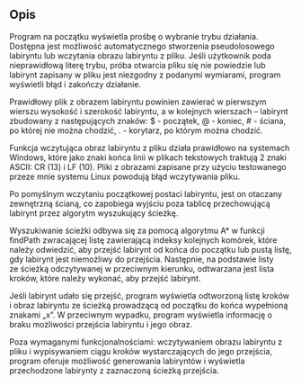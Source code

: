 ## Opis
Program na początku wyświetla prośbę o wybranie trybu działania. Dostępna jest możliwość automatycznego stworzenia pseudolosowego labiryntu lub wczytania obrazu labiryntu z pliku. Jeśli użytkownik poda nieprawidłową literę trybu, próba otwarcia pliku się nie powiedzie lub labirynt zapisany w pliku jest niezgodny z podanymi wymiarami, program wyświetli błąd i zakończy działanie.

Prawidłowy plik z obrazem labiryntu powinien zawierać w pierwszym wierszu wysokość i szerokość labiryntu, a w kolejnych wierszach – labirynt zbudowany z następujących znaków: $ - początek, @ - koniec, # - ściana, po której nie można chodzić, . - korytarz, po którym można chodzić.

Funkcja wczytująca obraz labiryntu z pliku działa prawidłowo na systemach Windows, które jako znaki końca linii w plikach tekstowych traktują 2 znaki ASCII: CR (13) i LF (10). Pliki z obrazami zapisane przy użyciu testowanego przeze mnie systemu Linux powodują błąd wczytywania pliku.

Po pomyślnym wczytaniu początkowej postaci labiryntu, jest on otaczany zewnętrzną ścianą, co zapobiega wyjściu poza tablicę przechowującą labirynt przez algorytm wyszukujący ścieżkę.

Wyszukiwanie ścieżki odbywa się za pomocą algorytmu A* w funkcji findPath zwracającej listę zawierającą indeksy kolejnych komórek, które należy odwiedzić, aby przejść labirynt od końca do początku lub pustą listę, gdy labirynt jest niemożliwy do przejścia. Następnie, na podstawie listy ze ścieżką odczytywanej w przeciwnym kierunku, odtwarzana jest lista kroków, które należy wykonać, aby przejść labirynt.

Jeśli labirynt udało się przejść, program wyświetla odtworzoną listę kroków i obraz labiryntu ze ścieżką prowadzącą od początku do końca wypełnioną znakami „x”. W przeciwnym wypadku, program wyświetla informację o braku możliwości przejścia labiryntu i jego obraz.

Poza wymaganymi funkcjonalnościami: wczytywaniem obrazu labiryntu z pliku i wypisywaniem ciągu kroków wystarczających do jego przejścia, program oferuje możliwość generowania labiryntów i wyświetla przechodzone labirynty z zaznaczoną ścieżką przejścia.
